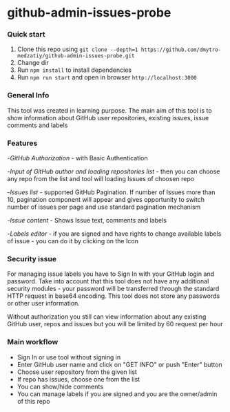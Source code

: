 # github-admin-issues-probe
### Quick start

1. Clone this repo using `git clone --depth=1 https://github.com/dmytro-medzatiy/github-admin-issues-probe.git`
2. Change dir 
3. Run `npm install` to install dependencies
4. Run `npm run start` and open in browser `http://localhost:3000`

### General Info

This tool was created in learning purpose. The main aim of this tool is to show information about GitHub user repositories, existing issues, issue comments and labels

### Features

-*GitHub Authorization* - with Basic Authentication 

-*Input of GitHub author and loading repositories list* - then you can choose any repo from the list and tool will loading Issues of choosen repo

-*Issues list* - supported GitHub Pagination. If number of Issues more than 10, pagination component will appear and gives opportunity to switch number of issues per page and use standard pagination mechanism

-*Issue content* - Shows Issue text, comments and labels

-*Labels editor* - if you are signed and have rights to change available labels of issue - you can do it by clicking on the Icon

### Security issue

For managing issue labels you have to Sign In with your GitHub login and password. Take into account that this tool does not have any additional security modules - your password will be transferred through the standard HTTP request in base64 encoding. This tool does not store any passwords or other user information.

Without authorization you still can view information about any existing GitHub user, repos and issues but you will be limited by 60 request per hour

### Main workflow

<ul>
<li>Sign In or use tool without signing in</li>
<li>Enter GitHub user name and click on "GET INFO" or push "Enter" button</li>
<li>Choose user repository from the given list</li>
<li>If repo has issues, choose one from the list</li>
<li>You can show/hide comments</li>
<li>You can manage labels if you are signed and you are the owner/admin of this repo</li>
</ul>


